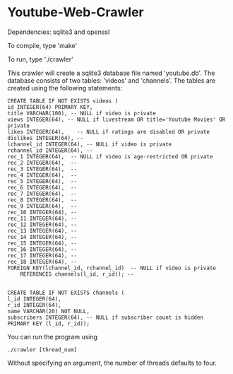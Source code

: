 # Youtube-Web-Crawler

Dependencies: sqlite3 and openssl

To compile, type 'make'

To run, type './crawler'

This crawler will create a sqlite3 database file named 'youtube.db'. The
database consists of two tables: 'videos' and 'channels'. The tables are
created using the following statements:


	CREATE TABLE IF NOT EXISTS videos (
	id INTEGER(64) PRIMARY KEY,
	title VARCHAR(100), -- NULL if video is private
	views INTEGER(64), -- NULL if livestream OR title='Youtube Movies' OR private
	likes INTEGER(64),    -- NULL if ratings are disabled OR private
	dislikes INTEGER(64), -- 
	lchannel_id INTEGER(64), -- NULL if video is private
	rchannel_id INTEGER(64), --
	rec_1 INTEGER(64),  -- NULL if video is age-restricted OR private
	rec_2 INTEGER(64),  --
	rec_3 INTEGER(64),  --
	rec_4 INTEGER(64),  --
	rec_5 INTEGER(64),  --
	rec_6 INTEGER(64),  --
	rec_7 INTEGER(64),  --
	rec_8 INTEGER(64),  --
	rec_9 INTEGER(64),  --
	rec_10 INTEGER(64), --
	rec_11 INTEGER(64), --
	rec_12 INTEGER(64), --
	rec_13 INTEGER(64), --
	rec_14 INTEGER(64), --
	rec_15 INTEGER(64), --
	rec_16 INTEGER(64), --
	rec_17 INTEGER(64), --
	rec_18 INTEGER(64), --
	FOREIGN KEY(lchannel_id, rchannel_id)  -- NULL if video is private
		REFERENCES channels(l_id, r_id)); --


	CREATE TABLE IF NOT EXISTS channels (
	l_id INTEGER(64),
	r_id INTEGER(64),
	name VARCHAR(20) NOT NULL,
	subscribers INTEGER(64), -- NULL if subscriber count is hidden
	PRIMARY KEY (l_id, r_id));

You can run the program using
	
	./crawler [thread_num]

Without specifying an argument, the number of threads defaults to four.
